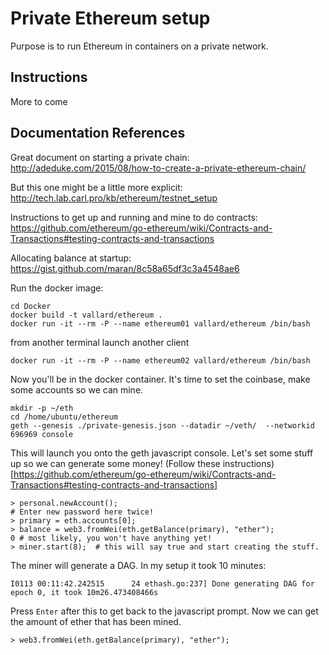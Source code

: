 # Private Ethereum setup 

Purpose is to run Ethereum in containers on a private network. 

## Instructions
More to come

## Documentation References

Great document on starting a private chain:
http://adeduke.com/2015/08/how-to-create-a-private-ethereum-chain/

But this one might be a little more explicit:
http://tech.lab.carl.pro/kb/ethereum/testnet_setup

Instructions to get up and running and mine to do contracts: 
https://github.com/ethereum/go-ethereum/wiki/Contracts-and-Transactions#testing-contracts-and-transactions

Allocating balance at startup:
https://gist.github.com/maran/8c58a65df3c3a4548ae6


Run the docker image: 
```
cd Docker
docker build -t vallard/ethereum . 
docker run -it --rm -P --name ethereum01 vallard/ethereum /bin/bash
```
from another terminal launch another client
```
docker run -it --rm -P --name ethereum02 vallard/ethereum /bin/bash
```      


Now you'll be in the docker container.  It's time to set the coinbase, make some accounts so we can mine. 

```
mkdir -p ~/eth
cd /home/ubuntu/ethereum
geth --genesis ./private-genesis.json --datadir ~/veth/  --networkid 696969 console
```

This will launch you onto the geth javascript console.  Let's set some stuff up so we can generate some 
money!
(Follow these instructions)[https://github.com/ethereum/go-ethereum/wiki/Contracts-and-Transactions#testing-contracts-and-transactions]
```
> personal.newAccount();
# Enter new password here twice!
> primary = eth.accounts[0];
> balance = web3.fromWei(eth.getBalance(primary), "ether");
0 # most likely, you won't have anything yet!
> miner.start(8);  # this will say true and start creating the stuff. 
```
The miner will generate a DAG.  In my setup it took 10 minutes: 
```
I0113 00:11:42.242515      24 ethash.go:237] Done generating DAG for epoch 0, it took 10m26.473408466s
``` 
Press ```Enter``` after this to get back to the javascript prompt. Now we can get the amount of ether 
that has been mined. 
```
> web3.fromWei(eth.getBalance(primary), "ether");
```
